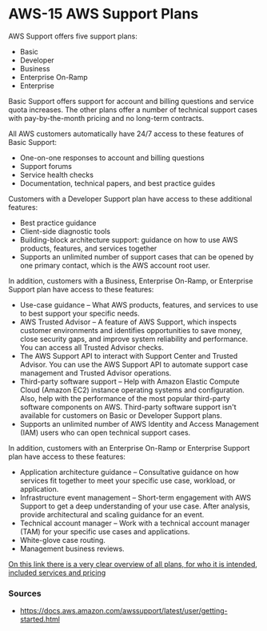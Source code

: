 # AWS-15 AWS Support Plans

AWS Support offers five support plans:
- Basic
- Developer
- Business
- Enterprise On-Ramp
- Enterprise
  
Basic Support offers support for account and billing questions and service quota increases. The other plans offer a number of technical support cases with pay-by-the-month pricing and no long-term contracts.  
  
All AWS customers automatically have 24/7 access to these features of Basic Support:
- One-on-one responses to account and billing questions
- Support forums
- Service health checks
- Documentation, technical papers, and best practice guides
  
Customers with a Developer Support plan have access to these additional features:
- Best practice guidance
- Client-side diagnostic tools
- Building-block architecture support: guidance on how to use AWS products, features, and services together
- Supports an unlimited number of support cases that can be opened by one primary contact, which is the AWS account root user.
   
In addition, customers with a Business, Enterprise On-Ramp, or Enterprise Support plan have access to these features:
- Use-case guidance – What AWS products, features, and services to use to best support your specific needs.
- AWS Trusted Advisor – A feature of AWS Support, which inspects customer environments and identifies opportunities to save money, close security gaps, and improve system reliability and performance. You can access all Trusted Advisor checks.
- The AWS Support API to interact with Support Center and Trusted Advisor. You can use the AWS Support API to automate support case management and Trusted Advisor operations.
- Third-party software support – Help with Amazon Elastic Compute Cloud (Amazon EC2) instance operating systems and configuration. Also, help with the performance of the most popular third-party software components on AWS. Third-party software support isn't available for customers on Basic or Developer Support plans.
- Supports an unlimited number of AWS Identity and Access Management (IAM) users who can open technical support cases.

In addition, customers with an Enterprise On-Ramp or Enterprise Support plan have access to these features:
- Application architecture guidance – Consultative guidance on how services fit together to meet your specific use case, workload, or application.
- Infrastructure event management – Short-term engagement with AWS Support to get a deep understanding of your use case. After analysis, provide architectural and scaling guidance for an event.
- Technical account manager – Work with a technical account manager (TAM) for your specific use cases and applications.
- White-glove case routing.
- Management business reviews.

[On this link there is a very clear overview of all plans, for who it is intended, included services and pricing](https://aws.amazon.com/premiumsupport/plans/)

### Sources
- https://docs.aws.amazon.com/awssupport/latest/user/getting-started.html
